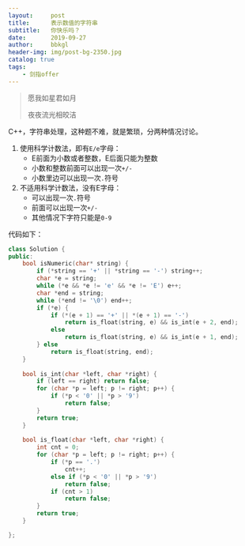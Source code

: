 ```yaml
---
layout:     post
title:      表示数值的字符串
subtitle:   你快乐吗？
date:       2019-09-27
author:     bbkgl
header-img: img/post-bg-2350.jpg
catalog: true
tags:
    - 剑指offer
---
```


> 愿我如星君如月
>
> 夜夜流光相皎洁
>

C++，字符串处理，这种题不难，就是繁琐，分两种情况讨论。

1. 使用科学计数法，即有`E/e`字母：
   - E前面为小数或者整数，E后面只能为整数
   - 小数和整数前面可以出现一次`+/-`
   - 小数里边可以出现一次`.`符号
2. 不适用科学计数法，没有E字母：
   - 可以出现一次`.`符号
   - 前面可以出现一次`+/-`
   - 其他情况下字符只能是`0-9`

代码如下：

```cpp
class Solution {
public:
    bool isNumeric(char* string) {
        if (*string == '+' || *string == '-') string++;
        char *e = string;
        while (*e && *e != 'e' && *e != 'E') e++;
        char *end = string;
        while (*end != '\0') end++;
        if (*e) {
            if (*(e + 1) == '+' || *(e + 1) == '-')
                return is_float(string, e) && is_int(e + 2, end);
            else
                return is_float(string, e) && is_int(e + 1, end);
        } else 
            return is_float(string, end);
    }
    
    bool is_int(char *left, char *right) {
        if (left == right) return false;
        for (char *p = left; p != right; p++) {
            if (*p < '0' || *p > '9') 
                return false;
        }
        return true;
    }
    
    bool is_float(char *left, char *right) {
        int cnt = 0;
        for (char *p = left; p != right; p++) {
            if (*p == '.')
                cnt++;
            else if (*p < '0' || *p > '9')
                return false;
            if (cnt > 1)
                return false;
        }
        return true;
    }

};
```

